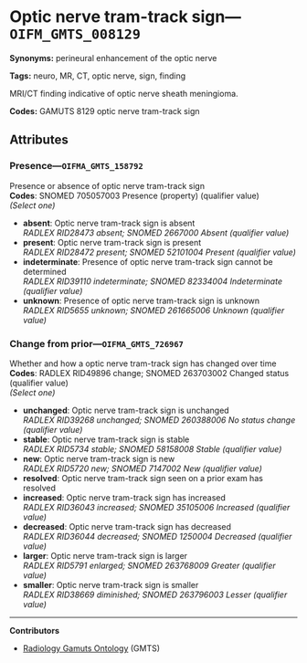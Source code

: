 # Optic nerve tram-track sign—`OIFM_GMTS_008129`

**Synonyms:** perineural enhancement of the optic nerve

**Tags:** neuro, MR, CT, optic nerve, sign, finding

MRI/CT finding indicative of optic nerve sheath meningioma.

**Codes:** GAMUTS 8129 optic nerve tram-track sign

## Attributes

### Presence—`OIFMA_GMTS_158792`

Presence or absence of optic nerve tram-track sign  
**Codes**: SNOMED 705057003 Presence (property) (qualifier value)  
*(Select one)*

- **absent**: Optic nerve tram-track sign is absent  
_RADLEX RID28473 absent; SNOMED 2667000 Absent (qualifier value)_
- **present**: Optic nerve tram-track sign is present  
_RADLEX RID28472 present; SNOMED 52101004 Present (qualifier value)_
- **indeterminate**: Presence of optic nerve tram-track sign cannot be determined  
_RADLEX RID39110 indeterminate; SNOMED 82334004 Indeterminate (qualifier value)_
- **unknown**: Presence of optic nerve tram-track sign is unknown  
_RADLEX RID5655 unknown; SNOMED 261665006 Unknown (qualifier value)_

### Change from prior—`OIFMA_GMTS_726967`

Whether and how a optic nerve tram-track sign has changed over time  
**Codes**: RADLEX RID49896 change; SNOMED 263703002 Changed status (qualifier value)  
*(Select one)*

- **unchanged**: Optic nerve tram-track sign is unchanged  
_RADLEX RID39268 unchanged; SNOMED 260388006 No status change (qualifier value)_
- **stable**: Optic nerve tram-track sign is stable  
_RADLEX RID5734 stable; SNOMED 58158008 Stable (qualifier value)_
- **new**: Optic nerve tram-track sign is new  
_RADLEX RID5720 new; SNOMED 7147002 New (qualifier value)_
- **resolved**: Optic nerve tram-track sign seen on a prior exam has resolved  
- **increased**: Optic nerve tram-track sign has increased  
_RADLEX RID36043 increased; SNOMED 35105006 Increased (qualifier value)_
- **decreased**: Optic nerve tram-track sign has decreased  
_RADLEX RID36044 decreased; SNOMED 1250004 Decreased (qualifier value)_
- **larger**: Optic nerve tram-track sign is larger  
_RADLEX RID5791 enlarged; SNOMED 263768009 Greater (qualifier value)_
- **smaller**: Optic nerve tram-track sign is smaller  
_RADLEX RID38669 diminished; SNOMED 263796003 Lesser (qualifier value)_

---

**Contributors**

- [Radiology Gamuts Ontology](https://gamuts.net/) (GMTS)